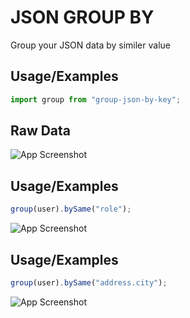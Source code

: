 # JSON GROUP BY

Group your JSON data by similer value

## Usage/Examples

```javascript
import group from "group-json-by-key";
```

## Raw Data

![App Screenshot](https://iili.io/HgWCnwl.md.png)

## Usage/Examples

```javascript
group(user).bySame("role");
```

![App Screenshot](https://i.ibb.co/BCYzMsx/carbon-1.png)

## Usage/Examples

```javascript
group(user).bySame("address.city");
```

![App Screenshot](https://i.ibb.co/Wf85Hjv/carbon-2.png)
